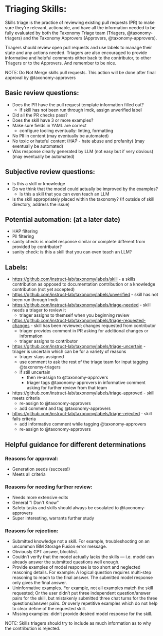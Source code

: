 # Triaging Skills:

Skills triage is the practice of reviewing existing pull requests (PR) to make sure they're relevant, actionable, and have all the information needed to be fully evaluated by both the Taxonomy Triage team (Triagers, @taxonomy-triagers) and the Taxonomy Approvers (Approvers, @taxonomy-approvers).

Triagers should review open pull requests and use labels to manage their state and any actions needed. Triagers are also encouraged to provide informative and helpful comments either back to the contributor, to other Triagers or to the Approvers. And remember to be nice.

NOTE: Do Not Merge skills pull requests. This action will be done after final approval by @taxonomy-approvers

## Basic review questions:
- Does the PR have the pull request template information filled out?
  - If skill has not been run through lmdk, assign unverified label
- Did all the PR checks pass?
- Does the skill have 3 or more examples?
- Make sure fields in YAML are correct
  - configure tooling eventually: linting, formatting
- No PII in content (may eventually be automated)
- No toxic or hateful content (HAP - hate abuse and profanity) (may eventually be automated)
- Was response clearly generated by LLM (not easy but if very obvious) (may eventually be automated)

## Subjective review questions:
- Is this a skill or knowledge
- Do we think that the model could actually be improved by the examples?
  - Is this a skill that you can even teach an LLM
- Is the skill appropriately placed within the taxonomy? (If outside of skill directory, address the issue)

## Potential automation: (at a later date)
- HAP filtering
- PII filtering
- sanity check: is model response similar or complete different from provided by contributor?
- sanity check: is this a skill that you can even teach an LLM?

## Labels:
- https://github.com/instruct-lab/taxonomy/labels/skill - a skills contribution as opposed to documentation contribution or a knowledge contribution (not yet accepted)
- https://github.com/instruct-lab/taxonomy/labels/unverified - skill has not been run through lmdk
- https://github.com/instruct-lab/taxonomy/labels/triage-needed - skill needs a triager to review it
  - triager assigns to themself when you beginning review
- https://github.com/instruct-lab/taxonomy/labels/triage-requested-changes - skill has been reviewed; changes requested from contributor
  - triager provides comment in PR asking for additional changes or information
  - triager assigns to contributor
- https://github.com/instruct-lab/taxonomy/labels/triage-uncertain - triager is uncertain which can be for a variety of reasons
  - triager stays assigned
  - use comment to ask the rest of the triage team for input tagging @taxonomy-triagers
  - if still uncertain
    - then re-assign to @taxonomy-approvers
    - triager tags @taxonomy-approvers in informative comment asking for further review from that team
- https://github.com/instruct-lab/taxonomy/labels/triage-approved - skill meets criteria
  - re-assign to @taxonomy-approvers
  - add comment and tag @taxonomy-approvers
- https://github.com/instruct-lab/taxonomy/labels/triage-rejected - skill fails criteria
  - add informative comment while tagging @taxonomy-approvers
  - re-assign to @taxonomy-approvers

## Helpful guidance for different determinations

### Reasons for approval:
* Generation seeds (success!) <!-- TODO: what does this mean? -->
* Meets all criteria

### Reasons for needing further review:
* Needs more extensive edits
* General "I Don't Know"
* Safety tasks and skills should always be escalated to @taxonomy-approvers
* Super interesting, warrants further study

### Reasons for rejection:
* Submitted knowledge not a skill. For example, troubleshooting on an uncommon IBM Storage Fusion error message. 
* Obviously GPT answer, blocklist. 
* Couldn’t verify that the model actually lacks the skills — i.e. model can already answer the submitted questions well enough. 
* Provide examples of model response is too short and neglected reasoning details. For example: A logical question requires multi-step reasoning to reach to the final answer. The submitted model response only gives the final answer. 
* Uninformative examples. For example, not all examples match the skill requested; Or the user didn’t put three independent question/answer pairs for the skill, but mistakenly submitted three chat turns for the three questions/answer pairs. Or overly repetitive examples which do not help to clear define of the requested skill. 
* Missing examples: didn’t provide desired model response for the skill. 

NOTE: Skills triagers should try to include as much information as to why the contribution is rejected.
